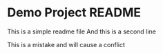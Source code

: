 # Demo Project README

This is a simple readme file
And this is a second line

This is a mistake and will cause a conflict
